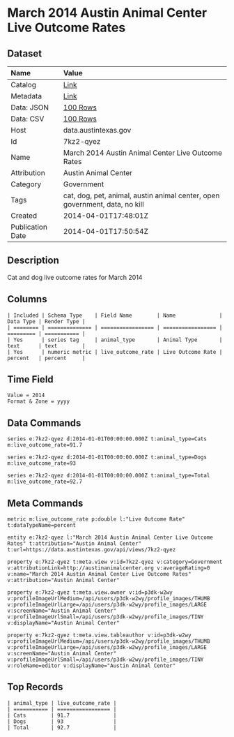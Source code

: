 # March 2014 Austin Animal Center Live Outcome Rates

## Dataset

| Name | Value |
| :--- | :---- |
| Catalog | [Link](https://catalog.data.gov/dataset/march-2014-austin-animal-center-live-outcome-rates) |
| Metadata | [Link](https://data.austintexas.gov/api/views/7kz2-qyez) |
| Data: JSON | [100 Rows](https://data.austintexas.gov/api/views/7kz2-qyez/rows.json?max_rows=100) |
| Data: CSV | [100 Rows](https://data.austintexas.gov/api/views/7kz2-qyez/rows.csv?max_rows=100) |
| Host | data.austintexas.gov |
| Id | 7kz2-qyez |
| Name | March 2014 Austin Animal Center Live Outcome Rates |
| Attribution | Austin Animal Center |
| Category | Government |
| Tags | cat, dog, pet, animal, austin animal center, open government, data, no kill |
| Created | 2014-04-01T17:48:01Z |
| Publication Date | 2014-04-01T17:50:54Z |

## Description

Cat and dog live outcome rates for March 2014

## Columns

```ls
| Included | Schema Type    | Field Name        | Name              | Data Type | Render Type |
| ======== | ============== | ================= | ================= | ========= | =========== |
| Yes      | series tag     | animal_type       | Animal Type       | text      | text        |
| Yes      | numeric metric | live_outcome_rate | Live Outcome Rate | percent   | percent     |
```

## Time Field

```ls
Value = 2014
Format & Zone = yyyy
```

## Data Commands

```ls
series e:7kz2-qyez d:2014-01-01T00:00:00.000Z t:animal_type=Cats m:live_outcome_rate=91.7

series e:7kz2-qyez d:2014-01-01T00:00:00.000Z t:animal_type=Dogs m:live_outcome_rate=93

series e:7kz2-qyez d:2014-01-01T00:00:00.000Z t:animal_type=Total m:live_outcome_rate=92.7
```

## Meta Commands

```ls
metric m:live_outcome_rate p:double l:"Live Outcome Rate" t:dataTypeName=percent

entity e:7kz2-qyez l:"March 2014 Austin Animal Center Live Outcome Rates" t:attribution="Austin Animal Center" t:url=https://data.austintexas.gov/api/views/7kz2-qyez

property e:7kz2-qyez t:meta.view v:id=7kz2-qyez v:category=Government v:attributionLink=http://austinanimalcenter.org v:averageRating=0 v:name="March 2014 Austin Animal Center Live Outcome Rates" v:attribution="Austin Animal Center"

property e:7kz2-qyez t:meta.view.owner v:id=p3dk-w2wy v:profileImageUrlMedium=/api/users/p3dk-w2wy/profile_images/THUMB v:profileImageUrlLarge=/api/users/p3dk-w2wy/profile_images/LARGE v:screenName="Austin Animal Center" v:profileImageUrlSmall=/api/users/p3dk-w2wy/profile_images/TINY v:displayName="Austin Animal Center"

property e:7kz2-qyez t:meta.view.tableauthor v:id=p3dk-w2wy v:profileImageUrlMedium=/api/users/p3dk-w2wy/profile_images/THUMB v:profileImageUrlLarge=/api/users/p3dk-w2wy/profile_images/LARGE v:screenName="Austin Animal Center" v:profileImageUrlSmall=/api/users/p3dk-w2wy/profile_images/TINY v:roleName=editor v:displayName="Austin Animal Center"
```

## Top Records

```ls
| animal_type | live_outcome_rate | 
| =========== | ================= | 
| Cats        | 91.7              | 
| Dogs        | 93                | 
| Total       | 92.7              | 
```